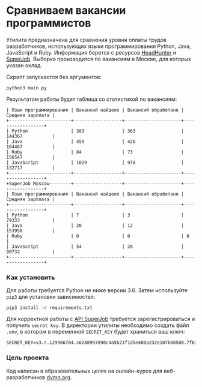 # Сравниваем вакансии программистов

Утилита предназначена для сравнения уровня оплаты трудов разработчиков, 
использующих языки программирования Python, Java, JavaScript и Ruby. Информация берется с ресурсов 
[HeadHunter](https://hh.ru/) и [SuperJob](https://www.superjob.ru/). Выборка производится 
по вакансиям в Москве, для которых указан оклад.

Скрипт запускается без аргументов:
```
python3 main.py
```
Результатом работы будет таблица со статистикой по вакансиям:
```editorconfig
| Язык программирования | Вакансий найдено | Вакансий обработано | Средняя зарплата |
+-----------------------+------------------+---------------------+------------------+
| Python                | 383              | 363                 | 144367           |
| Java                  | 459              | 426                 | 164467           |
| Ruby                  | 84               | 73                  | 156547           |
| JavaScript            | 1029             | 978                 | 132717           |
+-----------------------+------------------+---------------------+------------------+
+SuperJob Moscow--------+------------------+---------------------+------------------+
| Язык программирования | Вакансий найдено | Вакансий обработано | Средняя зарплата |
+-----------------------+------------------+---------------------+------------------+
| Python                | 7                | 3                   | 79333            |
| Java                  | 20               | 12                  | 153958           |
| Ruby                  | 0                | 0                   | 0                |
| JavaScript            | 54               | 28                  | 90732            |
+-----------------------+------------------+---------------------+------------------+
```
### Как установить

Для работы требуется Python не ниже версии 3.6.
Затем используйте `pip3`  для установки зависимостей:
```
pip3 install -r requirements.txt
```
Для корректной работы с [API SuperJob](https://api.superjob.ru/) требуется зарегистрироваться и получить
`secret key`.
В директории утилиты необходимо создать файл `.env`, в котором в переменной `SECRET_KEY` будет храниться 
ваш ключ:
```editorconfig
SECRET_KEY=v3.r.129966704.c6288997898c4a5b23f1d5e408a232e107b60500.7f63760d1b19c9195e068c658188d0cb8e35e345
```

### Цель проекта

Код написан в образовательных целях на онлайн-курсе для веб-разработчиков [dvmn.org](https://dvmn.org/).
